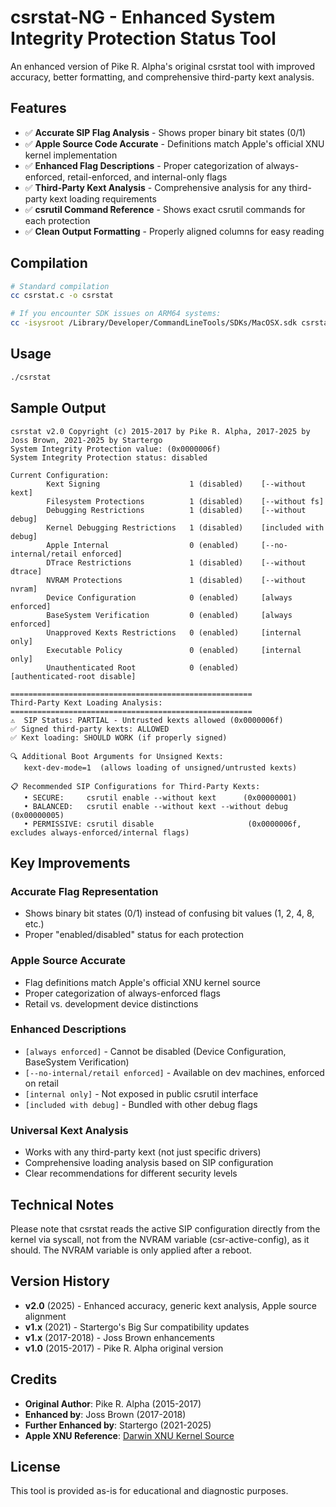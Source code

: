 # csrstat-NG - Enhanced System Integrity Protection Status Tool

An enhanced version of Pike R. Alpha's original csrstat tool with improved accuracy, better formatting, and comprehensive third-party kext analysis.

## Features

- ✅ **Accurate SIP Flag Analysis** - Shows proper binary bit states (0/1) 
- ✅ **Apple Source Code Accurate** - Definitions match Apple's official XNU kernel implementation
- ✅ **Enhanced Flag Descriptions** - Proper categorization of always-enforced, retail-enforced, and internal-only flags
- ✅ **Third-Party Kext Analysis** - Comprehensive analysis for any third-party kext loading requirements
- ✅ **csrutil Command Reference** - Shows exact csrutil commands for each protection
- ✅ **Clean Output Formatting** - Properly aligned columns for easy reading

## Compilation

```bash
# Standard compilation
cc csrstat.c -o csrstat

# If you encounter SDK issues on ARM64 systems:
cc -isysroot /Library/Developer/CommandLineTools/SDKs/MacOSX.sdk csrstat.c -o csrstat
```

## Usage

```bash
./csrstat
```

## Sample Output

```
csrstat v2.0 Copyright (c) 2015-2017 by Pike R. Alpha, 2017-2025 by Joss Brown, 2021-2025 by Startergo
System Integrity Protection value: (0x0000006f)
System Integrity Protection status: disabled

Current Configuration:
        Kext Signing                    1 (disabled)    [--without kext]
        Filesystem Protections          1 (disabled)    [--without fs]
        Debugging Restrictions          1 (disabled)    [--without debug]
        Kernel Debugging Restrictions   1 (disabled)    [included with debug]
        Apple Internal                  0 (enabled)     [--no-internal/retail enforced]
        DTrace Restrictions             1 (disabled)    [--without dtrace]
        NVRAM Protections               1 (disabled)    [--without nvram]
        Device Configuration            0 (enabled)     [always enforced]
        BaseSystem Verification         0 (enabled)     [always enforced]
        Unapproved Kexts Restrictions   0 (enabled)     [internal only]
        Executable Policy               0 (enabled)     [internal only]
        Unauthenticated Root            0 (enabled)     [authenticated-root disable]

======================================================
Third-Party Kext Loading Analysis:
======================================================
⚠️  SIP Status: PARTIAL - Untrusted kexts allowed (0x0000006f)
✅ Signed third-party kexts: ALLOWED
✅ Kext loading: SHOULD WORK (if properly signed)

🔍 Additional Boot Arguments for Unsigned Kexts:
   kext-dev-mode=1  (allows loading of unsigned/untrusted kexts)

📋 Recommended SIP Configurations for Third-Party Kexts:
   • SECURE:     csrutil enable --without kext      (0x00000001)
   • BALANCED:   csrutil enable --without kext --without debug (0x00000005)
   • PERMISSIVE: csrutil disable                     (0x0000006f, excludes always-enforced/internal flags)
```

## Key Improvements

### Accurate Flag Representation
- Shows binary bit states (0/1) instead of confusing bit values (1, 2, 4, 8, etc.)
- Proper "enabled/disabled" status for each protection

### Apple Source Accurate
- Flag definitions match Apple's official XNU kernel source
- Proper categorization of always-enforced flags
- Retail vs. development device distinctions

### Enhanced Descriptions
- `[always enforced]` - Cannot be disabled (Device Configuration, BaseSystem Verification)
- `[--no-internal/retail enforced]` - Available on dev machines, enforced on retail
- `[internal only]` - Not exposed in public csrutil interface
- `[included with debug]` - Bundled with other debug flags

### Universal Kext Analysis
- Works with any third-party kext (not just specific drivers)
- Comprehensive loading analysis based on SIP configuration
- Clear recommendations for different security levels

## Technical Notes

Please note that csrstat reads the active SIP configuration directly from the kernel via syscall, not from the NVRAM variable (csr-active-config), as it should. The NVRAM variable is only applied after a reboot.

## Version History

- **v2.0** (2025) - Enhanced accuracy, generic kext analysis, Apple source alignment
- **v1.x** (2021) - Startergo's Big Sur compatibility updates
- **v1.x** (2017-2018) - Joss Brown enhancements
- **v1.0** (2015-2017) - Pike R. Alpha original version

## Credits

- **Original Author**: Pike R. Alpha (2015-2017)
- **Enhanced by**: Joss Brown (2017-2018)  
- **Further Enhanced by**: Startergo (2021-2025)
- **Apple XNU Reference**: [Darwin XNU Kernel Source](https://github.com/apple/darwin-xnu/blob/main/bsd/sys/csr.h)

## License

This tool is provided as-is for educational and diagnostic purposes.
